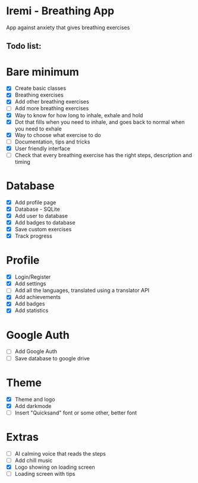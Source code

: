 # Iremi - Breathing App

App against anxiety that gives breathing exercises

## Todo list:

# Bare minimum

- [x] Create basic classes
- [x] Breathing exercises
- [x] Add other breathing exercises
- [ ] Add more breathing exercises
- [x] Way to know for how long to inhale, exhale and hold
- [x] Dot that fills when you need to inhale, and goes back to normal when you need to exhale
- [x] Way to choose what exercise to do
- [ ] Documentation, tips and tricks
- [x] User friendly interface
- [ ] Check that every breathing exercise has the right steps, description and timing

# Database

- [x] Add profile page
- [x] Database - SQLite
- [x] Add user to database
- [x] Add badges to database
- [x] Save custom exercises
- [x] Track progress

# Profile

- [x] Login/Register
- [x] Add settings
- [ ] Add all the languages, translated using a translator API
- [x] Add achievements
- [x] Add badges
- [x] Add statistics

# Google Auth
- [ ] Add Google Auth
- [ ] Save database to google drive

# Theme

- [x] Theme and logo
- [x] Add darkmode
- [ ] Insert "Quicksand" font or some other, better font

# Extras

- [ ] AI calming voice that reads the steps
- [ ] Add chill music
- [x] Logo showing on loading screen
- [ ] Loading screen with tips
